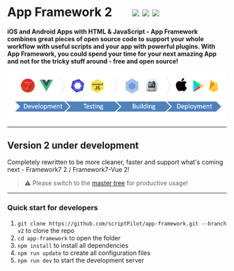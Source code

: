 # App Framework 2 &nbsp; &nbsp; &nbsp; [![](https://img.shields.io/npm/dt/app-framework.svg)](https://www.npmjs.com/package/app-framework) [![](https://img.shields.io/npm/v/app-framework.svg)](https://www.npmjs.com/package/app-framework) [![](https://img.shields.io/npm/l/app-framework.svg)](https://www.npmjs.com/package/app-framework)

**iOS and Android Apps with HTML & JavaScript - App Framework combines great pieces of open source code to support your whole workflow with useful scripts and your app with powerful plugins. With App Framework, you could spend your time for your next amazing App and not for the tricky stuff around - free and open source!**

![](media/process.png)

---

## Version 2 under development

Completely rewritten to be more cleaner, faster and support what's coming next - Framework7 2 / Framework7-Vue 2!

> :warning: Please switch to the [master tree](https://github.com/scriptPilot/app-framework/tree/master) for productive usage!

---

### Quick start for developers

1. `git clone https://github.com/scriptPilot/app-framework.git --branch v2` to clone the repo 
2. `cd app-framework` to open the folder
3. `npm install` to install all dependencies
4. `npm run update` to create all configuration files
5. `npm run dev` to start the development server
